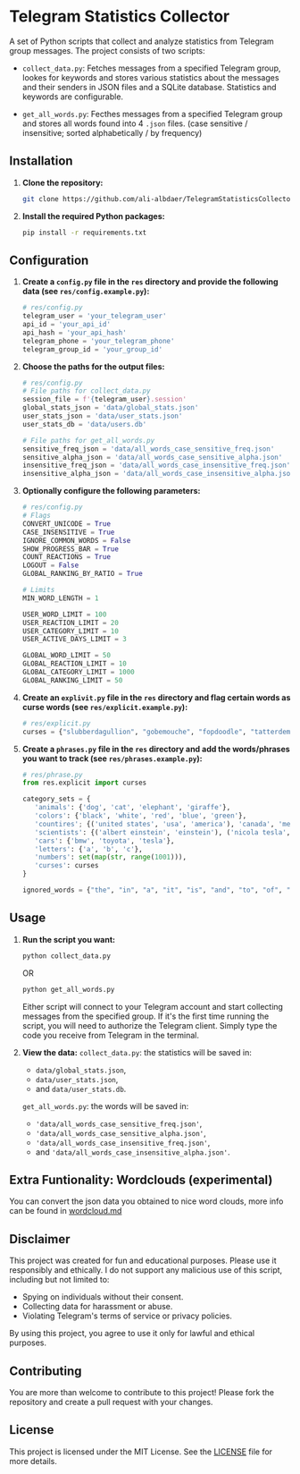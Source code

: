 
# Telegram Statistics Collector

A set of Python scripts that collect and analyze statistics from Telegram group messages. The project consists of two scripts:

- `collect_data.py`: Fetches messages from a specified Telegram group, lookes for keywords and stores various statistics about the messages and their senders in JSON files and a SQLite database. Statistics and keywords are configurable.

- `get_all_words.py`: Fecthes messages from a specified Telegram group and stores all words found into 4 `.json` files. (case sensitive / insensitive; sorted alphabetically / by frequency)

## Installation

1. **Clone the repository:**

   ```sh
   git clone https://github.com/ali-albdaer/TelegramStatisticsCollector.git
   ```

2. **Install the required Python packages:**

   ```sh
   pip install -r requirements.txt
   ```

## Configuration

1. **Create a `config.py` file in the `res` directory and provide the following data (see `res/config.example.py`):**

   ```python
   # res/config.py
   telegram_user = 'your_telegram_user'
   api_id = 'your_api_id'
   api_hash = 'your_api_hash'
   telegram_phone = 'your_telegram_phone'
   telegram_group_id = 'your_group_id'
   ```

2. **Choose the paths for the output files:**

   ```python
   # res/config.py
   # File paths for collect_data.py
   session_file = f'{telegram_user}.session'
   global_stats_json = 'data/global_stats.json'
   user_stats_json = 'data/user_stats.json'
   user_stats_db = 'data/users.db'

   # File paths for get_all_words.py
   sensitive_freq_json = 'data/all_words_case_sensitive_freq.json'
   sensitive_alpha_json = 'data/all_words_case_sensitive_alpha.json'
   insensitive_freq_json = 'data/all_words_case_insensitive_freq.json'
   insensitive_alpha_json = 'data/all_words_case_insensitive_alpha.json'
   ```

3. **Optionally configure the following parameters:**
   ```python
   # res/config.py
   # Flags
   CONVERT_UNICODE = True
   CASE_INSENSITIVE = True
   IGNORE_COMMON_WORDS = False
   SHOW_PROGRESS_BAR = True
   COUNT_REACTIONS = True
   LOGOUT = False
   GLOBAL_RANKING_BY_RATIO = True

   # Limits
   MIN_WORD_LENGTH = 1

   USER_WORD_LIMIT = 100
   USER_REACTION_LIMIT = 20
   USER_CATEGORY_LIMIT = 10
   USER_ACTIVE_DAYS_LIMIT = 3

   GLOBAL_WORD_LIMIT = 50
   GLOBAL_REACTION_LIMIT = 10 
   GLOBAL_CATEGORY_LIMIT = 1000 
   GLOBAL_RANKING_LIMIT = 50 
   ```

4. **Create an `explivit.py` file in the `res` directory and flag certain words as curse words (see `res/explicit.example.py`):**
   ```python
   # res/explicit.py
   curses = {"slubberdagullion", "gobemouche", "fopdoodle", "tatterdemalion", "scallywag"}
   ```

5. **Create a `phrases.py` file in the `res` directory and add the words/phrases you want to track (see `res/phrases.example.py`):**

   ```python
   # res/phrase.py
   from res.explicit import curses

   category_sets = {
      'animals': {'dog', 'cat', 'elephant', 'giraffe'},
      'colors': {'black', 'white', 'red', 'blue', 'green'},
      'countires'; {('united states', 'usa', 'america'), 'canada', 'mexico'},
      'scientists': {('albert einstein', 'einstein'), ('nicola tesla', 'tesla')},
      'cars': {'bmw', 'toyota', 'tesla'},
      'letters': {'a', 'b', 'c'},
      'numbers': set(map(str, range(1001))), 
      'curses': curses
   }

   ignored_words = {"the", "in", "a", "it", "is", "and", "to", "of", "i", "you"}
   ```

   
## Usage

1. **Run the script you want:**

   ```sh
   python collect_data.py
   ```

   OR

   ```sh
   python get_all_words.py
   ```

   Either script will connect to your Telegram account and start collecting messages from the specified group. If it's the first time running the script, you will need to authorize the Telegram client. Simply type the code you receive from Telegram in the terminal.

2. **View the data:**
   `collect_data.py`: the statistics will be saved in:
      - `data/global_stats.json`,
      - `data/user_stats.json`,
      - and `data/user_stats.db`.

   `get_all_words.py`: the words will be saved in:
      - `'data/all_words_case_sensitive_freq.json'`, 
      - `'data/all_words_case_sensitive_alpha.json'`,
      - `'data/all_words_case_insensitive_freq.json'`,
      - and `'data/all_words_case_insensitive_alpha.json'`.

## Extra Funtionality: Wordclouds (experimental)
You can convert the json data you obtained to nice word clouds, more info can be found in [wordcloud.md](word-cloud/wordcloud.md)

## Disclaimer
This project was created for fun and educational purposes. Please use it responsibly and ethically. I do not support any malicious use of this script, including but not limited to:

- Spying on individuals without their consent.
- Collecting data for harassment or abuse.
- Violating Telegram's terms of service or privacy policies.

By using this project, you agree to use it only for lawful and ethical purposes.

## Contributing

You are more than welcome to contribute to this project! Please fork the repository and create a pull request with your changes.

## License

This project is licensed under the MIT License. See the [LICENSE](LICENSE) file for more details.
